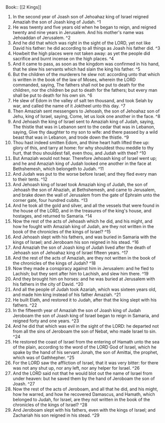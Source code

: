  Book:: [[2 Kings]]
 1. In the second year of Joash son of Jehoahaz king of Israel reigned Amaziah the son of Joash king of Judah. ^1
 2. He was twenty and five years old when he began to reign, and reigned twenty and nine years in Jerusalem. And his mother's name was Jehoaddan of Jerusalem. ^2
 3. And he did that which was right in the sight of the LORD, yet not like David his father: he did according to all things as Joash his father did. ^3
 4. Howbeit the high places were not taken away: as yet the people did sacrifice and burnt incense on the high places. ^4
 5. And it came to pass, as soon as the kingdom was confirmed in his hand, that he slew his servants which had slain the king his father. ^5
 6. But the children of the murderers he slew not: according unto that which is written in the book of the law of Moses, wherein the LORD commanded, saying, The fathers shall not be put to death for the children, nor the children be put to death for the fathers; but every man shall be put to death for his own sin. ^6
 7. He slew of Edom in the valley of salt ten thousand, and took Selah by war, and called the name of it Joktheel unto this day. ^7
 8. Then Amaziah sent messengers to Jehoash, the son of Jehoahaz son of Jehu, king of Israel, saying, Come, let us look one another in the face. ^8
 9. And Jehoash the king of Israel sent to Amaziah king of Judah, saying, The thistle that was in Lebanon sent to the cedar that was in Lebanon, saying, Give thy daughter to my son to wife: and there passed by a wild beast that was in Lebanon, and trode down the thistle. ^9
 10. Thou hast indeed smitten Edom, and thine heart hath lifted thee up: glory of this, and tarry at home: for why shouldest thou meddle to thy hurt, that thou shouldest fall, even thou, and Judah with thee? ^10
 11. But Amaziah would not hear. Therefore Jehoash king of Israel went up; and he and Amaziah king of Judah looked one another in the face at Bethshemesh, which belongeth to Judah. ^11
 12. And Judah was put to the worse before Israel; and they fled every man to their tents. ^12
 13. And Jehoash king of Israel took Amaziah king of Judah, the son of Jehoash the son of Ahaziah, at Bethshemesh, and came to Jerusalem, and brake down the wall of Jerusalem from the gate of Ephraim unto the corner gate, four hundred cubits. ^13
 14. And he took all the gold and silver, and all the vessels that were found in the house of the LORD, and in the treasures of the king's house, and hostages, and returned to Samaria. ^14
 15. Now the rest of the acts of Jehoash which he did, and his might, and how he fought with Amaziah king of Judah, are they not written in the book of the chronicles of the kings of Israel? ^15
 16. And Jehoash slept with his fathers, and was buried in Samaria with the kings of Israel; and Jeroboam his son reigned in his stead. ^16
 17. And Amaziah the son of Joash king of Judah lived after the death of Jehoash son of Jehoahaz king of Israel fifteen years. ^17
 18. And the rest of the acts of Amaziah, are they not written in the book of the chronicles of the kings of Judah? ^18
 19. Now they made a conspiracy against him in Jerusalem: and he fled to Lachish; but they sent after him to Lachish, and slew him there. ^19
 20. And they brought him on horses: and he was buried at Jerusalem with his fathers in the city of David. ^20
 21. And all the people of Judah took Azariah, which was sixteen years old, and made him king instead of his father Amaziah. ^21
 22. He built Elath, and restored it to Judah, after that the king slept with his fathers. ^22
 23. In the fifteenth year of Amaziah the son of Joash king of Judah Jeroboam the son of Joash king of Israel began to reign in Samaria, and reigned forty and one years. ^23
 24. And he did that which was evil in the sight of the LORD: he departed not from all the sins of Jeroboam the son of Nebat, who made Israel to sin. ^24
 25. He restored the coast of Israel from the entering of Hamath unto the sea of the plain, according to the word of the LORD God of Israel, which he spake by the hand of his servant Jonah, the son of Amittai, the prophet, which was of Gathhepher. ^25
 26. For the LORD saw the affliction of Israel, that it was very bitter: for there was not any shut up, nor any left, nor any helper for Israel. ^26
 27. And the LORD said not that he would blot out the name of Israel from under heaven: but he saved them by the hand of Jeroboam the son of Joash. ^27
 28. Now the rest of the acts of Jeroboam, and all that he did, and his might, how he warred, and how he recovered Damascus, and Hamath, which belonged to Judah, for Israel, are they not written in the book of the chronicles of the kings of Israel? ^28
 29. And Jeroboam slept with his fathers, even with the kings of Israel; and Zachariah his son reigned in his stead. ^29
